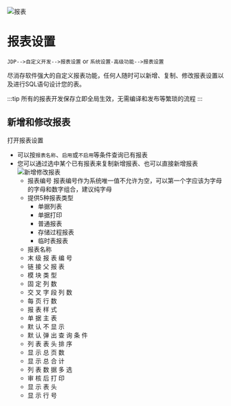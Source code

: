 
![报表](/images/jxc/报表.svg)

# 报表设置  <Badge text="尽消存" />
`JDP-->自定义开发-->报表设置` or `系统设置-高级功能-->报表设置`

尽消存软件强大的自定义报表功能，任何人随时可以新增、复制、修改报表设置以及进行SQL语句设计您的表。

:::tip 所有的报表开发保存立即全局生效，无需编译和发布等繁琐的流程
:::
## 新增和修改报表
打开报表设置
- 可以按`报表名称`、`启用`或`不启用`等条件查询已有报表
- 您可以通过选中某个已有报表来复制新增报表、也可以直接新增报表
![新增修改报表](/images/jxc/修改报表.png)
  - 报表编号
  报表编号作为系统唯一值不允许为空，可以第一个字应该为字母的字母和数字组合，建议纯字母
  - 提供5种报表类型
    - 单据列表
    - 单据打印
    - 普通报表
    - 存储过程报表
    - 临时表报表
  - 报表名称
  - 末 级 报 表 编 号 
  - 链 接 父 报 表
  - 模 块 类 型 
  - 固 定 列 数 
  - 交 叉 字 段 列 数 
  - 每 页 行 数 
  - 报 表 样 式 
  - 单 据 主 表 
  - 默 认 不 显 示 
  - 默 认 弹 出 查 询 条 件 
  - 列 表 表 头 排 序 
  - 显 示 总 页 数 
  - 显 示 总 合 计 
  - 列 表 数 据 多 选
  - 审 核 后 打 印
  - 显 示 表 头 
  - 显 示 行 号 